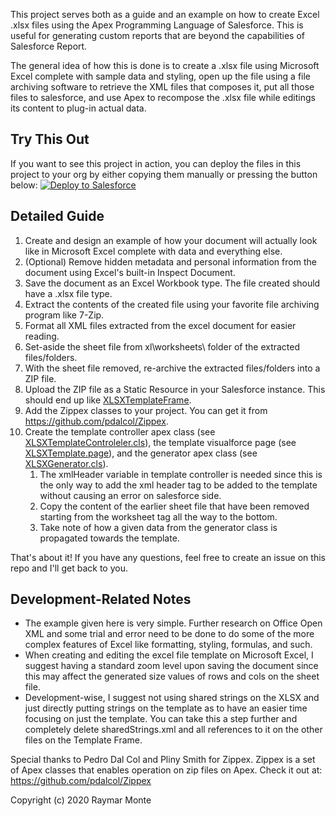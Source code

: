 This project serves both as a guide and an example on how to create Excel .xlsx files using the Apex Programming Language of Salesforce. This is useful for generating custom reports that are beyond the capabilities of Salesforce Report.

The general idea of how this is done is to create a .xlsx file using Microsoft Excel complete with sample data and styling, open up the file using a file archiving software to retrieve the XML files that composes it, put all those files to salesforce, and use Apex to recompose the .xlsx file while editings its content to plug-in actual data.

## Try This Out
If you want to see this project in action, you can deploy the files in this project to your org by either copying them manually or pressing the button below:
<a href="https://githubsfdeploy.herokuapp.com?owner=RaymarMonte&repo=apex-create-xlsx">
  <img alt="Deploy to Salesforce"
       src="https://raw.githubusercontent.com/afawcett/githubsfdeploy/master/src/main/webapp/resources/img/deploy.png">
</a>

## Detailed Guide
1. Create and design an example of how your document will actually look like in Microsoft Excel complete with data and everything else.
2. (Optional) Remove hidden metadata and personal information from the document using Excel's built-in Inspect Document.
3. Save the document as an Excel Workbook type. The file created should have a .xlsx file type.
4. Extract the contents of the created file using your favorite file archiving program like 7-Zip.
5. Format all XML files extracted from the excel document for easier reading.
6. Set-aside the sheet file from xl\worksheets\ folder of the extracted files/folders.
7. With the sheet file removed, re-archive the extracted files/folders into a ZIP file.
8. Upload the ZIP file as a Static Resource in your Salesforce instance. This should end up like [XLSXTemplateFrame](force-app/main/default/staticresources/XLSXTemplateFrame).
9. Add the Zippex classes to your project. You can get it from https://github.com/pdalcol/Zippex.
10. Create the template controller apex class (see [XLSXTemplateControleler.cls](force-app/main/default/classes/XLSXTemplateController.cls)), the template visualforce page (see [XLSXTemplate.page](force-app/main/default/pages/XLSXTemplate.page)), and the generator apex class (see [XLSXGenerator.cls](force-app/main/default/classes/XLSXGenerator.cls)).
    1. The xmlHeader variable in template controller is needed since this is the only way to add the xml header tag to be added to the template without causing an error on salesforce side.
    2. Copy the content of the earlier sheet file that have been removed starting from the worksheet tag all the way to the bottom.
    3. Take note of how a given data from the generator class is propagated towards the template.

That's about it! If you have any questions, feel free to create an issue on this repo and I'll get back to you.

## Development-Related Notes
- The example given here is very simple. Further research on Office Open XML and some trial and error need to be done to do some of the more complex features of Excel like formatting, styling, formulas, and such.
- When creating and editing the excel file template on Microsoft Excel, I suggest having a standard zoom level upon saving the document since this may affect the generated size values of rows and cols on the sheet file.
- Development-wise, I suggest not using shared strings on the XLSX and just directly putting strings on the template as to have an easier time focusing on just the template. You can take this a step further and completely delete sharedStrings.xml and all references to it on the other files on the Template Frame.

Special thanks to Pedro Dal Col and Pliny Smith for Zippex. Zippex is a set of Apex classes that enables operation on zip files on Apex. Check it out at: https://github.com/pdalcol/Zippex

Copyright (c) 2020 Raymar Monte